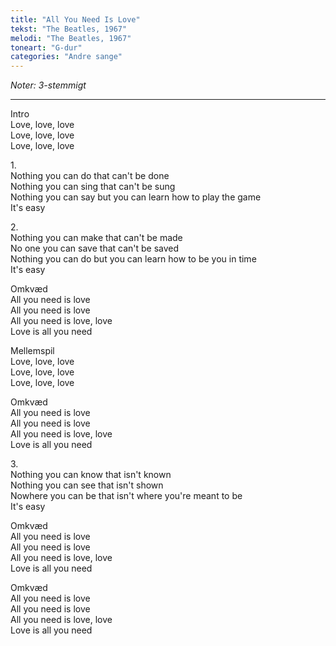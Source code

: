 ```yaml
---
title: "All You Need Is Love"
tekst: "The Beatles, 1967"
melodi: "The Beatles, 1967"
toneart: "G-dur"
categories: "Andre sange"
---
```

*Noter: 3-stemmigt*

***

Intro\
Love, love, love\
Love, love, love\
Love, love, love

1\.\
Nothing you can do that can't be done\
Nothing you can sing that can't be sung\
Nothing you can say but you can learn how to play the game\
It's easy

2\.\
Nothing you can make that can't be made\
No one you can save that can't be saved\
Nothing you can do but you can learn how to be you in time\
It's easy

Omkvæd\
All you need is love\
All you need is love\
All you need is love, love\
Love is all you need

Mellemspil\
Love, love, love\
Love, love, love\
Love, love, love

Omkvæd\
All you need is love\
All you need is love\
All you need is love, love\
Love is all you need

3\.\
Nothing you can know that isn't known\
Nothing you can see that isn't shown\
Nowhere you can be that isn't where you're meant to be\
It's easy

Omkvæd\
All you need is love\
All you need is love\
All you need is love, love\
Love is all you need

Omkvæd\
All you need is love\
All you need is love\
All you need is love, love\
Love is all you need